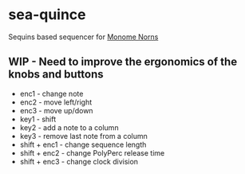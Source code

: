 # sea-quince
Sequins based sequencer for [Monome Norns]([https://www.google.com](https://monome.org/docs/norns/)) 

## WIP - Need to improve the ergonomics of the knobs and buttons

* enc1 - change note
* enc2 - move left/right
* enc3 - move up/down
* key1 - shift
* key2 - add a note to a column
* key3 - remove last note from a column
* shift + enc1 - change sequence length
* shift + enc2 - change PolyPerc release time
* shift + enc3 - change clock division

